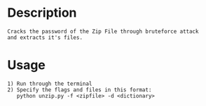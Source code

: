 # Description
    Cracks the password of the Zip File through bruteforce attack
    and extracts it's files. 
# Usage 
    1) Run through the terminal
    2) Specify the flags and files in this format:
       python unzip.py -f <zipfile> -d <dictionary>
    